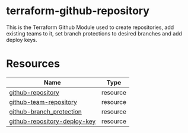 # terraform-github-repository

This is the Terraform Github Module used to create repositories, add existing teams to it, set branch protections to desired branches and add deploy keys.


# Resources

| Name | Type |
|------|------|
| [github-repository](https://registry.terraform.io/providers/integrations/github/latest/docs/resources/repository) | resource |
| [github-team-repository](https://registry.terraform.io/providers/integrations/github/latest/docs/resources/team_repository) | resource |
| [github-branch_protection](https://registry.terraform.io/providers/integrations/github/latest/docs/resources/branch_protection) | resource |
| [github-repository-deploy-key](https://registry.terraform.io/providers/integrations/github/latest/docs/resources/repository_deploy_key) | resource |
